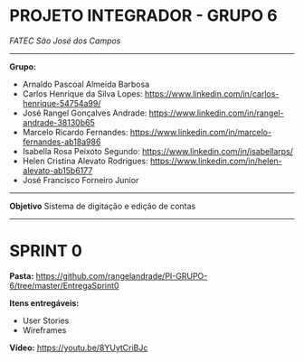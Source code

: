 # PROJETO INTEGRADOR - GRUPO 6
_FATEC São José dos Campos_

_________________________________________________________________________________________________
**Grupo:**
- Arnaldo Pascoal Almeida Barbosa
- Carlos Henrique da Silva Lopes: https://www.linkedin.com/in/carlos-henrique-54754a99/
- José Rangel Gonçalves Andrade: https://www.linkedin.com/in/rangel-andrade-38130b65
- Marcelo Ricardo Fernandes: https://www.linkedin.com/in/marcelo-fernandes-ab18a986
- Isabella Rosa Peixoto Segundo: https://www.linkedin.com/in/isabellarps/
- Helen Cristina Alevato Rodrigues: https://www.linkedin.com/in/helen-alevato-ab15b6177
- José Francisco Forneiro Junior


_________________________________________________________________________________________________
**Objetivo**
Sistema de digitação e edição de contas


_________________________________________________________________________________________________
# SPRINT 0

**Pasta:** https://github.com/rangelandrade/PI-GRUPO-6/tree/master/EntregaSprint0

**Itens entregáveis:**
- User Stories
- Wireframes

**Vídeo:** https://youtu.be/8YUytCriBJc 
